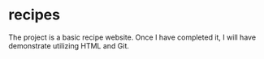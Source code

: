 # recipes
The project is a basic recipe website.
Once I have completed it, I will have demonstrate utilizing HTML and Git.
